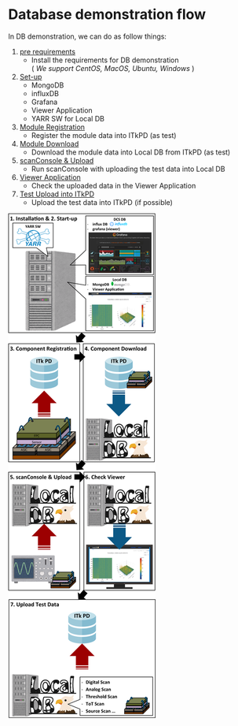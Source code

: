 # Database demonstration flow

In DB demonstration, we can do as follow things:

1. [pre requirements](database_demonstration_requirements.md)
    - Install the requirements for DB demonstration <br>( _We support CentOS, MacOS, Ubuntu, Windows_ )
2. [Set-up](database_demonstration_setup.md)
    - MongoDB
    - influxDB
    - Grafana
    - Viewer Application
    - YARR SW for Local DB
3. [Module Registration](database_demonstration_register_itkpd.md)
    - Register the module data into ITkPD (as test)
4. [Module Download](database_demonstration_download_itkpd.md)
    - Download the module data into Local DB from ITkPD (as test)
5. [scanConsole & Upload](database_demonstration_scanconsole.md)
    - Run scanConsole with uploading the test data into Local DB
6. [Viewer Application](database_demonstration_viewer.md)
    - Check the uploaded data in the Viewer Application
7. [Test Upload into ITkPD](database_demonstration_upload_itkpd.md)
    - Upload the test data into ITkPD (if possible)

![demo flow](images/demo_flow.png)
